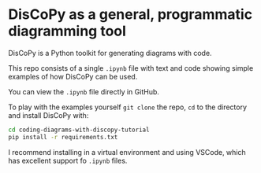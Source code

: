 # DisCoPy as a general, programmatic diagramming tool

DisCoPy is a Python toolkit for generating diagrams with code.

This repo consists of a single `.ipynb` file with text and code showing simple
examples of how DisCoPy can be used.

You can view the `.ipynb` file directly in GitHub.

To play with the examples yourself `git clone` the repo, `cd` to the directory 
and install DisCoPy with:

```bash
cd coding-diagrams-with-discopy-tutorial
pip install -r requirements.txt
```

I recommend installing in a virtual environment and using VSCode, which has
excellent support fo `.ipynb` files.
